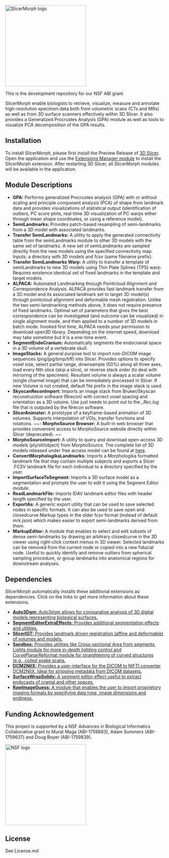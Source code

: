 <img src="https://raw.githubusercontent.com/SlicerMorph/SlicerMorph/master/GPA/Resources/Icons/GPA.png" alt="SlicerMorph logo" width="256" height="256">

This is the development repository for our NSF ABI grant

SlicerMorph enable biologists to retrieve, visualize, measure and annotate high-resolution specimen data both from volumetric scans (CTs and MRs) as well as from 3D surface scanners effectively within 3D Slicer. It also provides a Generalized Procrustes Analysis (GPA) module as well as tools to visualize PCA decomposition of the GPA results.

## Installation
To install SlicerMorph, please first install the Preview Release of [3D Slicer](https://download.slicer.org/). Open the application and use the [Extensions Manager module](https://www.slicer.org/wiki/Documentation/Nightly/SlicerApplication/ExtensionsManager) to install the SlicerMorph extension. After restarting 3D Slicer, all SlicerMorph modules will be available in the application.

## Module Descriptions
- **GPA:** Performs generalized Procrustes analysis (GPA) with or without scaling and principle component analysis (PCA) of shape from landmark data and provides visualizations of statistical output (identification of outliers, PC score plots, real-time 3D visualization of PC warps either through mean shape coordinates, or using a reference model).
- **SemiLandmarks:** Provides patch-based resampling of semi-landmarks from a 3D model with associated landmarks. 
- **Transfer SemiLandmarks:** A utility to apply the generated connectivity table from the semiLandmarks module to other 3D models with the same set of landmarks. A new set of semiLandmarks are sampled directly from the new models using the specified connectivity map. Inputs: a directory with 3D models and fcsv (same filename prefix). 
- **Transfer SemiLandmarks Warp:** A utility to transfer a template of semiLandmarks to new 3D models using Thin Plate Splines (TPS) warp. Requires existence identical set of fixed landmarks in the template and target models. 
- **ALPACA:** Automated Landmarking through Pointcloud Alignment and Correspondence Analysis. ALPACA provides fast landmark transfer from a 3D model and its associated landmark set to target 3D model(s) through pointcloud alignment and deformable mesh registration. Unlike the two semi-landmarking methods above, it does not require presence of fixed landmarks. Optimal set of parameters that gives the best correspondence can be investigated (and outcome can be visualized) in single alignment mode, and then applied to a number of 3D models in batch mode. Invoked first time, ALPACA needs your permission to download open3D library. Depending on the internet speed, download may take sometime but it is a one-time event.      
- **SegmentEndoCranium:** Automatically segments the endocranial space in a 3D volume of a vertebrate skull. 
- **ImageStacks:** A general purpose tool to import non-DICOM image sequences (png/jpg/bmp/tiff) into Slicer. Provides options to specify voxel size, select partial range, downsample (50%) along all three axes, load every Nth slice (skip a slice), or reverse stack order (to deal with mirroring of the specimen). Resultant volume is always a scalar volume (single channel image) that can be immediately processed in Slicer. If new Volume is not created, default file prefix in the image stack is used. 
- **SkyscanReconImport:** Imports an image stack from Bruker/Skyscan reconstruction software (Nrecon) with correct voxel spacing and orientation as a 3D volume. Use just needs to point out to the *_Rec.log* file that is outputed by the Nrecon software.
- **SlicerAnimator:** A prototype of a keyframe-based animation of 3D volumes. Supports interpolation of VOIs, transfer functions and rotations. 
~~- **MorphoSource Browser:** A built-in web browser that provides convenient access to MorphoSource website directly within Slicer (deprecated).  ~~
- **MorphoSourceImport:** A utility to query and download open-access 3D models (ply/stl/object) from MorphoSource. The complete list of 3D models released under free access model can be found at [here](https://docs.google.com/spreadsheets/d/1fhdVv2JwvUJAC4dvSgKZi2pwSl7dPGaB-ksYsB64k4U/edit#gid=0).
- **ConvertMorphologikaLandmarks:** Imports a Morphologika formatted landmark file that may contain multiple subjects and exports a Slicer .FCSV landmark file for each individual to a directory specified by the user.
- **ImportSurfaceToSegment:** Imports a 3D surface model as a segmentation and prompts the user to edit it using the Segment Editor module.
- **ReadLandmarkFile:** Imports IDAV landmark editor files with header length specified by the user.
- **ExportAs:** A generic export utility that can be used to save selected nodes in specific formats. It can also be used to save open and closedcurve Markup types in the older fcsv format (instead of default mrk.json) which makes easier to export semi-landmarks derived from them. 
- **MarkupEditor:** A module that enables to select and edit subsets of dense semi-landmarks by drawing an arbitrary closedcurve in the 3D viewer using right-click context menus in 3D viewer. Selected landmarks can be removed from the current node or copied into a new fiducial node. Useful to quickly identify and remove outliers from spherical sampling procedure, or group landmarks into anatomical regions for downstream analyses. 

## Dependencies
SlicerMorph automatically installs these additional extensions as dependencies. Click on the links to get more information about these extensions.
- [**Auto3Dgm:** Auto3dgm allows for comparative analysis of 3D digital models representing biological surfaces.](https://github.com/toothandclaw/SlicerAuto3Dgm) 
- [**SegmentEditorExtraEffects:** Provides additional segmentation effects and utilities.](https://github.com/lassoan/SlicerSegmentEditorExtraEffects)
- [**SlicerIGT:** Provides landmark driven registration (affine and deformable) of volumes and models.](https://github.com/SlicerIGT/SlicerIGT)
- [**Sandbox:** Provides utilities like Cross-sectional Area from segments, Lights module for more in-depth lighting control and CurvePlanarReformat module for straightening of curved structures (e.g., coiled snake scans.](https://github.com/PerkLab/SlicerSandbox/)
- [**DCM2NIIX:** Provides a user-interface for the DICOM to NIFTI converter DCM2NIIX. Ideal for stripping metadata from DICOM datasets.](https://github.com/rordenlab/dcm2niix)
- [**SurfaceWrapSolidy:** A segment editor effect useful to extract endocasts of cranial and other spaces.](https://github.com/sebastianandress/Slicer-SurfaceWrapSolidify)
- [**RawImageGuess:** A module that enables the user to import proprietory imaging formats by specifying data type, image dimensions and endiness.](https://github.com/acetylsalicyl/SlicerRawImageGuess)

## Funding Acknowledgement
This project is supported by a NSF Advances in Biological Informatics Collaborative grant to Murat Maga (ABI-1759883), Adam Summers (ABI-1759637) and Doug Boyer (ABI-1759839).

<img src="./NSF_4-Color_bitmap_Logo.png" alt="NSF logo" width="256" height="256">

## License
See License.md
